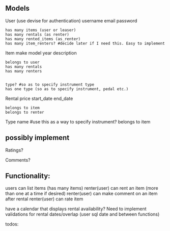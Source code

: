 ## Models

  User (use devise for authentication)
    username
    email
    password

    has many items (user or leaser)
    has many rentals (as renter)
    has many rented_items (as_renter)
    has many item_renters? #decide later if I need this. Easy to implement

  Item
    make
    model
    year
    description


    belongs to user
    has many rentals
    has many renters


    type? #so as to specify instrument type
    has one type (so as to specify instrument, pedal etc.)

  Rental
    price
    start_date
    end_date

    belongs to item
    belongs to renter

  Type
    name
    #use this as a way to specify instrument?
    belongs to item

## possibly implement

Ratings?

Comments?

## Functionality:

users can list items (has many items)
renter(user) can rent an item (more than one at a time if desired)
renter(user) can make comment on an item after rental
renter(user) can rate item

have a calendar that displays rental availability?
Need to implement validations for rental dates/overlap
  (user sql date and between functions)


todos:
